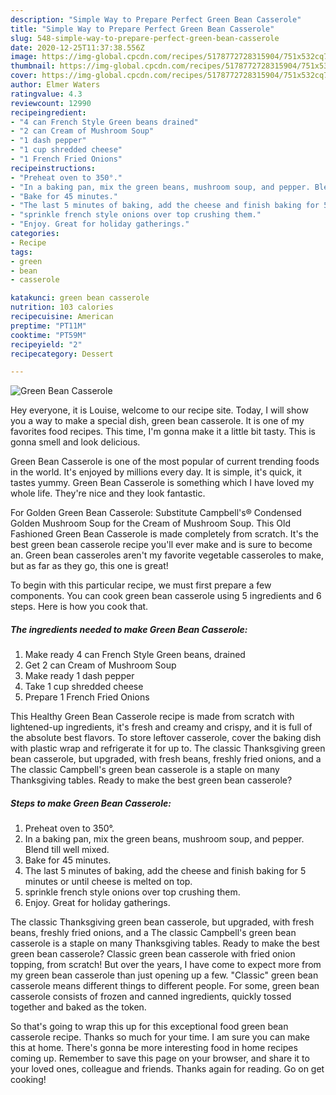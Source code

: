 ```yaml
---
description: "Simple Way to Prepare Perfect Green Bean Casserole"
title: "Simple Way to Prepare Perfect Green Bean Casserole"
slug: 548-simple-way-to-prepare-perfect-green-bean-casserole
date: 2020-12-25T11:37:38.556Z
image: https://img-global.cpcdn.com/recipes/5178772728315904/751x532cq70/green-bean-casserole-recipe-main-photo.jpg
thumbnail: https://img-global.cpcdn.com/recipes/5178772728315904/751x532cq70/green-bean-casserole-recipe-main-photo.jpg
cover: https://img-global.cpcdn.com/recipes/5178772728315904/751x532cq70/green-bean-casserole-recipe-main-photo.jpg
author: Elmer Waters
ratingvalue: 4.3
reviewcount: 12990
recipeingredient:
- "4 can French Style Green beans drained"
- "2 can Cream of Mushroom Soup"
- "1 dash pepper"
- "1 cup shredded cheese"
- "1 French Fried Onions"
recipeinstructions:
- "Preheat oven to 350°."
- "In a baking pan, mix the green beans, mushroom soup, and pepper. Blend till well mixed."
- "Bake for 45 minutes."
- "The last 5 minutes of baking, add the cheese and finish baking for 5 minutes or until cheese is melted on top."
- "sprinkle french style onions over top crushing them."
- "Enjoy. Great for holiday gatherings."
categories:
- Recipe
tags:
- green
- bean
- casserole

katakunci: green bean casserole 
nutrition: 103 calories
recipecuisine: American
preptime: "PT11M"
cooktime: "PT59M"
recipeyield: "2"
recipecategory: Dessert

---
```



![Green Bean Casserole](https://img-global.cpcdn.com/recipes/5178772728315904/751x532cq70/green-bean-casserole-recipe-main-photo.jpg)

Hey everyone, it is Louise, welcome to our recipe site. Today, I will show you a way to make a special dish, green bean casserole. It is one of my favorites food recipes. This time, I'm gonna make it a little bit tasty. This is gonna smell and look delicious.

Green Bean Casserole is one of the most popular of current trending foods in the world. It's enjoyed by millions every day. It is simple, it's quick, it tastes yummy. Green Bean Casserole is something which I have loved my whole life. They're nice and they look fantastic.

For Golden Green Bean Casserole: Substitute Campbell&#39;s® Condensed Golden Mushroom Soup for the Cream of Mushroom Soup. This Old Fashioned Green Bean Casserole is made completely from scratch. It&#39;s the best green bean casserole recipe you&#39;ll ever make and is sure to become an. Green bean casseroles aren&#39;t my favorite vegetable casseroles to make, but as far as they go, this one is great!


To begin with this particular recipe, we must first prepare a few components. You can cook green bean casserole using 5 ingredients and 6 steps. Here is how you cook that.

<!--inarticleads1-->

##### The ingredients needed to make Green Bean Casserole:

1. Make ready 4 can French Style Green beans, drained
1. Get 2 can Cream of Mushroom Soup
1. Make ready 1 dash pepper
1. Take 1 cup shredded cheese
1. Prepare 1 French Fried Onions


This Healthy Green Bean Casserole recipe is made from scratch with lightened-up ingredients, it&#39;s fresh and creamy and crispy, and it is full of the absolute best flavors. To store leftover casserole, cover the baking dish with plastic wrap and refrigerate it for up to. The classic Thanksgiving green bean casserole, but upgraded, with fresh beans, freshly fried onions, and a The classic Campbell&#39;s green bean casserole is a staple on many Thanksgiving tables. Ready to make the best green bean casserole? 

<!--inarticleads2-->

##### Steps to make Green Bean Casserole:

1. Preheat oven to 350°.
1. In a baking pan, mix the green beans, mushroom soup, and pepper. Blend till well mixed.
1. Bake for 45 minutes.
1. The last 5 minutes of baking, add the cheese and finish baking for 5 minutes or until cheese is melted on top.
1. sprinkle french style onions over top crushing them.
1. Enjoy. Great for holiday gatherings.


The classic Thanksgiving green bean casserole, but upgraded, with fresh beans, freshly fried onions, and a The classic Campbell&#39;s green bean casserole is a staple on many Thanksgiving tables. Ready to make the best green bean casserole? Classic green bean casserole with fried onion topping, from scratch! But over the years, I have come to expect more from my green bean casserole than just opening up a few. &#34;Classic&#34; green bean casserole means different things to different people. For some, green bean casserole consists of frozen and canned ingredients, quickly tossed together and baked as the token. 

So that's going to wrap this up for this exceptional food green bean casserole recipe. Thanks so much for your time. I am sure you can make this at home. There's gonna be more interesting food in home recipes coming up. Remember to save this page on your browser, and share it to your loved ones, colleague and friends. Thanks again for reading. Go on get cooking!
